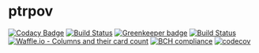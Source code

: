 # ptrpov
[![Codacy Badge](https://api.codacy.com/project/badge/Grade/d6e0ca13a0354aa5813df9699de8c21d)](https://app.codacy.com/app/hgrpov/ptrpov?utm_source=github.com&utm_medium=referral&utm_content=ptrpov/ptrpov&utm_campaign=badger)
[![Build Status](https://hgrpov.visualstudio.com/_apis/public/build/definitions/d85c9602-f677-46ba-9a90-60e61e4a59d5/15/badge)](https://hgrpov.visualstudio.com/ptrpov/_build/index?definitionId=15) 
[![Greenkeeper badge](https://badges.greenkeeper.io/pthrch/ptr.svg)](https://greenkeeper.io/)
[![Build Status](https://travis-ci.org/pthrch/ptr.svg?branch=master)](https://travis-ci.org/pthrch/ptr)
[![Waffle.io - Columns and their card count](https://badge.waffle.io/pthrch/ptr.svg?columns=all)](https://waffle.io/pthrch/ptr)
[![BCH compliance](https://bettercodehub.com/edge/badge/pthrch/ptr?branch=master)](https://bettercodehub.com/)
[![codecov](https://codecov.io/gh/pthrch/ptr/branch/master/graph/badge.svg)](https://codecov.io/gh/pthrch/ptr)
